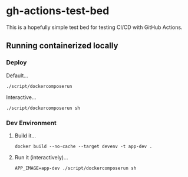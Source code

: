 # gh-actions-test-bed

This is a hopefully simple test bed for testing CI/CD
with GitHub Actions.

## Running containerized locally
### Deploy
Default...
```
./script/dockercomposerun
```

Interactive...
```
./script/dockercomposerun sh
```

### Dev Environment
  1. Build it...
     ```
     docker build --no-cache --target devenv -t app-dev .
     ```
  2. Run it (interactively)...
     ```
     APP_IMAGE=app-dev ./script/dockercomposerun sh
     ```

